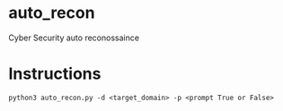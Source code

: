 # auto_recon
Cyber Security auto reconossaince

# Instructions

```ssh
python3 auto_recon.py -d <target_domain> -p <prompt True or False>
```
